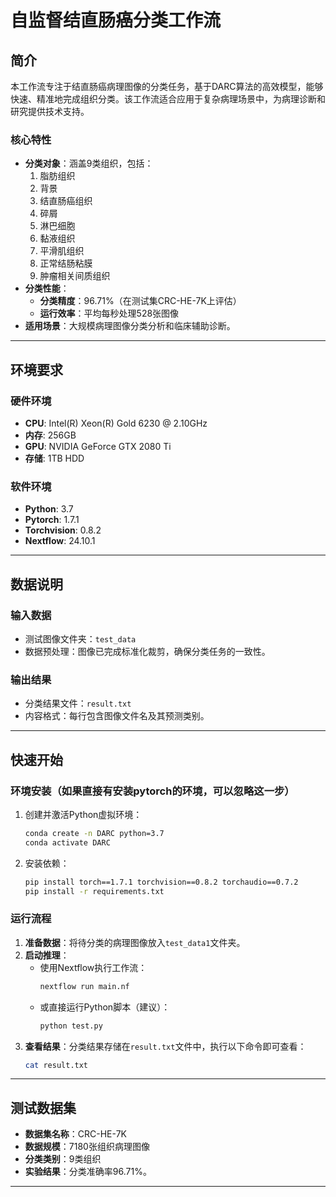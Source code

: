
# 自监督结直肠癌分类工作流

## 简介
本工作流专注于结直肠癌病理图像的分类任务，基于DARC算法的高效模型，能够快速、精准地完成组织分类。该工作流适合应用于复杂病理场景中，为病理诊断和研究提供技术支持。

### 核心特性
- **分类对象**：涵盖9类组织，包括：
  1. 脂肪组织  
  2. 背景  
  3. 结直肠癌组织  
  4. 碎屑  
  5. 淋巴细胞  
  6. 黏液组织  
  7. 平滑肌组织  
  8. 正常结肠粘膜  
  9. 肿瘤相关间质组织
- **分类性能**：
  - **分类精度**：96.71%（在测试集CRC-HE-7K上评估）
  - **运行效率**：平均每秒处理528张图像
- **适用场景**：大规模病理图像分类分析和临床辅助诊断。

---

## 环境要求
### 硬件环境
- **CPU**: Intel(R) Xeon(R) Gold 6230 @ 2.10GHz  
- **内存**: 256GB  
- **GPU**: NVIDIA GeForce GTX 2080 Ti  
- **存储**: 1TB HDD  

### 软件环境
- **Python**: 3.7  
- **Pytorch**: 1.7.1  
- **Torchvision**: 0.8.2  
- **Nextflow**: 24.10.1  

---

## 数据说明
### 输入数据
- 测试图像文件夹：`test_data`
- 数据预处理：图像已完成标准化裁剪，确保分类任务的一致性。

### 输出结果
- 分类结果文件：`result.txt`  
- 内容格式：每行包含图像文件名及其预测类别。

---

## 快速开始
### 环境安装（如果直接有安装pytorch的环境，可以忽略这一步）
1. 创建并激活Python虚拟环境：
   ```bash
   conda create -n DARC python=3.7
   conda activate DARC
   ```
2. 安装依赖：
   ```bash
   pip install torch==1.7.1 torchvision==0.8.2 torchaudio==0.7.2
   pip install -r requirements.txt
   ```

### 运行流程
1. **准备数据**：将待分类的病理图像放入`test_data1`文件夹。
2. **启动推理**：
   - 使用Nextflow执行工作流：
     ```bash
     nextflow run main.nf
     ```
   - 或直接运行Python脚本（建议）：
     ```bash
     python test.py
     ```
3. **查看结果**：分类结果存储在`result.txt`文件中，执行以下命令即可查看：
   ```bash
   cat result.txt
   ```

---

## 测试数据集
- **数据集名称**：CRC-HE-7K  
- **数据规模**：7180张组织病理图像  
- **分类类别**：9类组织  
- **实验结果**：分类准确率96.71%。

---
